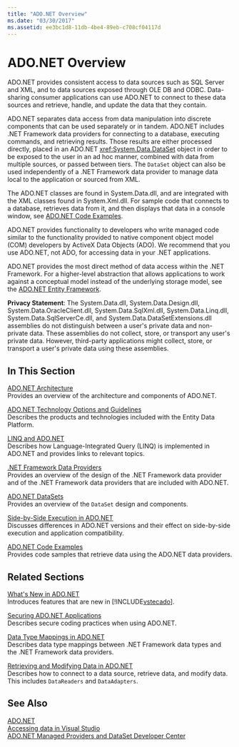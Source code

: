 ```yaml
---
title: "ADO.NET Overview"
ms.date: "03/30/2017"
ms.assetid: ee3bc1d8-11db-4be4-89eb-c708cf04117d
---
```

# ADO.NET Overview
ADO.NET provides consistent access to data sources such as SQL Server and XML, and to data sources exposed through OLE DB and ODBC. Data-sharing consumer applications can use ADO.NET to connect to these data sources and retrieve, handle, and update the data that they contain.  
  
 ADO.NET separates data access from data manipulation into discrete components that can be used separately or in tandem. ADO.NET includes .NET Framework data providers for connecting to a database, executing commands, and retrieving results. Those results are either processed directly, placed in an ADO.NET <xref:System.Data.DataSet> object in order to be exposed to the user in an ad hoc manner, combined with data from multiple sources, or passed between tiers. The `DataSet` object can also be used independently of a .NET Framework data provider to manage data local to the application or sourced from XML.  
  
 The ADO.NET classes are found in System.Data.dll, and are integrated with the XML classes found in System.Xml.dll. For sample code that connects to a database, retrieves data from it, and then displays that data in a console window, see [ADO.NET Code Examples](../../../../docs/framework/data/adonet/ado-net-code-examples.md).  
  
 ADO.NET provides functionality to developers who write managed code similar to the functionality provided to native component object model (COM) developers by ActiveX Data Objects (ADO). We recommend that you use ADO.NET, not ADO, for accessing data in your .NET applications.  
  
 ADO.NET provides the most direct method of data access within the .NET Framework. For a higher-level abstraction that allows applications to work against a conceptual model instead of the underlying storage model, see the [ADO.NET Entity Framework](../../../../docs/framework/data/adonet/ef/index.md).  
  
 **Privacy Statement**: The System.Data.dll, System.Data.Design.dll, System.Data.OracleClient.dll, System.Data.SqlXml.dll, System.Data.Linq.dll, System.Data.SqlServerCe.dll, and System.Data.DataSetExtensions.dll assemblies do not distinguish between a user's private data and non-private data.  These assemblies do not collect, store, or transport any user's private data. However, third-party applications might collect, store, or transport a user's private data using these assemblies.  
  
## In This Section  
 [ADO.NET Architecture](../../../../docs/framework/data/adonet/ado-net-architecture.md)  
 Provides an overview of the architecture and components of ADO.NET.  
  
 [ADO.NET Technology Options and Guidelines](../../../../docs/framework/data/adonet/ado-net-technology-options-and-guidelines.md)  
 Describes the products and technologies included with the Entity Data Platform.  
  
 [LINQ and ADO.NET](../../../../docs/framework/data/adonet/linq-and-ado-net.md)  
 Describes how Language-Integrated Query (LINQ) is implemented in ADO.NET and provides links to relevant topics.  
  
 [.NET Framework Data Providers](../../../../docs/framework/data/adonet/data-providers.md)  
 Provides an overview of the design of the .NET Framework data provider and of the .NET Framework data providers that are included with ADO.NET.  
  
 [ADO.NET DataSets](../../../../docs/framework/data/adonet/ado-net-datasets.md)  
 Provides an overview of the `DataSet` design and components.  
  
 [Side-by-Side Execution in ADO.NET](../../../../docs/framework/data/adonet/side-by-side-execution.md)  
 Discusses differences in ADO.NET versions and their effect on side-by-side execution and application compatibility.  
  
 [ADO.NET Code Examples](../../../../docs/framework/data/adonet/ado-net-code-examples.md)  
 Provides code samples that retrieve data using the ADO.NET data providers.  
  
## Related Sections  
 [What's New in ADO.NET](../../../../docs/framework/data/adonet/whats-new.md)  
 Introduces features that are new in [!INCLUDE[vstecado](../../../../includes/vstecado-md.md)].  
  
 [Securing ADO.NET Applications](../../../../docs/framework/data/adonet/securing-ado-net-applications.md)  
 Describes secure coding practices when using ADO.NET.  
  
 [Data Type Mappings in ADO.NET](../../../../docs/framework/data/adonet/data-type-mappings-in-ado-net.md)  
 Describes data type mappings between .NET Framework data types and the .NET Framework data providers.  
  
 [Retrieving and Modifying Data in ADO.NET](../../../../docs/framework/data/adonet/retrieving-and-modifying-data.md)  
 Describes how to connect to a data source, retrieve data, and modify data. This includes `DataReaders` and `DataAdapters`.  
  
## See Also  
 [ADO.NET](../../../../docs/framework/data/adonet/index.md)  
 [Accessing data in Visual Studio](/visualstudio/data-tools/accessing-data-in-visual-studio)  
 [ADO.NET Managed Providers and DataSet Developer Center](http://go.microsoft.com/fwlink/?LinkId=217917)
